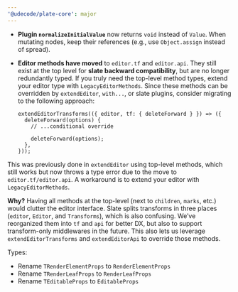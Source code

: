 ```yaml
---
'@udecode/plate-core': major
---
```


- **Plugin `normalizeInitialValue`** now returns `void` instead of `Value`. When mutating nodes, keep their references (e.g., use `Object.assign` instead of spread).
- **Editor methods have moved** to `editor.tf` and `editor.api`. They still exist at the top level for **slate backward compatibility**, but are no longer redundantly typed. If you truly need the top-level method types, extend your editor type with `LegacyEditorMethods`. Since these methods can be overridden by `extendEditor`, `with...`, or slate plugins, consider migrating to the following approach:

  ```tsx
  extendEditorTransforms(({ editor, tf: { deleteForward } }) => ({
    deleteForward(options) {
      // ...conditional override

      deleteForward(options);
    },
  }));
  ```

This was previously done in `extendEditor` using top-level methods, which still works but now throws a type error due to the move to `editor.tf/editor.api`. A workaround is to extend your editor with `LegacyEditorMethods`.

**Why?** Having all methods at the top-level (next to `children`, `marks`, etc.) would clutter the editor interface. Slate splits transforms in three places (`editor`, `Editor`, and `Transforms`), which is also confusing. We’ve reorganized them into `tf` and `api` for better DX, but also to support transform-only middlewares in the future. This also lets us leverage `extendEditorTransforms` and `extendEditorApi` to override those methods.

Types:

- Rename `TRenderElementProps` to `RenderElementProps`
- Rename `TRenderLeafProps` to `RenderLeafProps`
- Rename `TEditableProps` to `EditableProps`
